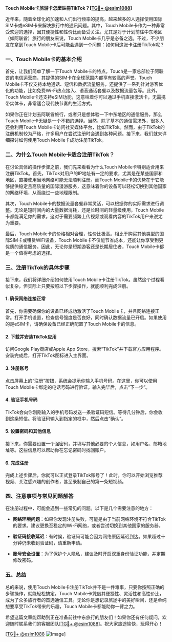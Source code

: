 **Touch Mobile卡旅游卡怎麽註冊TikTok？[[TG💪+ @esim1088](https://t.me/s/esim1088)]**

近年来，随着全球化的加速和人们出行频率的提高，越来越多的人选择使用国际SIM卡或eSIM卡来解决旅行中的通讯问题。其中，Touch Mobile卡作为一种非常受欢迎的选择，因其便捷性和性价比而备受关注。尤其是对于计划前往中东地区（如阿联酋）旅行的朋友来说，Touch Mobile卡几乎是必备之选。不过，不少朋友在拿到Touch Mobile卡后可能会遇到一个问题：如何用这张卡注册TikTok呢？

### **一、Touch Mobile卡的基本介绍**

首先，让我们简单了解一下Touch Mobile卡的特点。Touch是一家总部位于阿联酋的电信运营商，其提供的SIM卡在全球范围内都享有较高的声誉。Touch Mobile卡不仅支持本地通话、短信和数据流量服务，还提供了一系列针对游客优化的功能，比如免费Wi-Fi热点接入、语音通话套餐以及数据流量包等。此外，Touch Mobile卡还支持eSIM功能，这意味着你可以通过手机直接激活卡，无需携带实体卡，非常适合现代快节奏的生活方式。

如果你正在计划去阿联酋旅行，或者只是想体验一下中东地区的通信服务，那么Touch Mobile卡无疑是一个不错的选择。当然，除了基本的通信需求外，很多人还会利用Touch Mobile卡访问社交媒体平台，比如TikTok。然而，由于TikTok的注册机制较为严格，许多用户在尝试注册时会遇到各种问题。接下来，我们就来详细探讨如何使用Touch Mobile卡成功注册TikTok。

### **二、为什么Touch Mobile卡适合注册TikTok？**

在讨论具体的操作步骤之前，我们先来看看为什么Touch Mobile卡特别适合用来注册TikTok。首先，TikTok对用户的IP地址有一定的要求，尤其是在某些国家和地区，直接使用当地网络可能无法顺利注册。而Touch Mobile卡的优势在于它能够提供稳定且高质量的国际漫游服务，这意味着你的设备可以轻松切换到其他国家的网络环境，从而绕过一些地理限制。

其次，Touch Mobile卡的数据流量套餐非常灵活，可以根据你的实际需求进行调整。无论是短时间内的大量数据消耗，还是长时间的轻量级使用，Touch Mobile卡都能满足你的需求。这对于需要频繁上传视频或观看内容的TikTok用户来说尤为重要。

最后，Touch Mobile卡的价格相对合理，性价比极高。相比于购买其他类型的国际SIM卡或租赁WiFi设备，Touch Mobile卡不仅能节省成本，还能让你享受到更优质的通信服务。因此，无论你是短期游客还是长期居住者，Touch Mobile卡都是一个值得考虑的选择。

### **三、注册TikTok的具体步骤**

接下来，我们将详细介绍如何使用Touch Mobile卡注册TikTok。虽然这个过程看似复杂，但实际上只要按照以下步骤操作，就能顺利完成注册。

#### **1. 确保网络连接正常**

首先，你需要确保你的设备已经成功激活了Touch Mobile卡，并且网络连接正常。打开手机设置，检查信号强度是否良好，同时确认数据流量已开启。如果使用的是eSIM卡，请确保设备已经正确配置了Touch Mobile卡的信息。

#### **2. 下载并安装TikTok应用**

访问Google Play商店或Apple App Store，搜索“TikTok”并下载官方应用程序。安装完成后，打开TikTok图标进入主界面。

#### **3. 注册账号**

点击屏幕上的“注册”按钮，系统会提示你输入手机号码。在这里，你可以使用Touch Mobile卡绑定的电话号码进行验证。输入完毕后，点击“下一步”。

#### **4. 验证手机号码**

TikTok会向你刚刚输入的手机号码发送一条验证码短信。等待几分钟后，你会收到这条短信。将验证码输入到指定的框中，然后点击“确认”。

#### **5. 设置密码和其他信息**

接下来，你需要设置一个强密码，并填写其他必要的个人信息，如用户名、邮箱地址等。这些信息可以帮助你在忘记密码时找回账户。

#### **6. 完成注册**

完成上述步骤后，你就可以正式登录TikTok账号了！此时，你可以开始浏览推荐视频、关注感兴趣的创作者，甚至录制自己的第一条短视频。

### **四、注意事项与常见问题解答**

在注册过程中，可能会遇到一些常见的问题。以下是几个需要注意的地方：

- **网络环境问题**：如果你发现注册失败，可能是由于当前网络环境不符合TikTok的要求。建议更换至稳定的Wi-Fi网络，或者尝试切换到其他国家的服务器。
  
- **验证码接收延迟**：有时候，验证码可能会因为网络原因延迟到达。如果超过十分钟仍未收到验证码，请重新申请。

- **账号安全设置**：为了保护个人隐私，建议及时开启双重身份验证功能，并定期修改密码。

### **五、总结**

总的来说，使用Touch Mobile卡注册TikTok并不是一件难事，只要你按照正确的步骤操作，就能轻松搞定。Touch Mobile卡凭借其便捷性、灵活性和高性价比，成为了众多旅行者的首选通信工具。无论你是想记录旅途中的美好瞬间，还是单纯想要享受TikTok带来的乐趣，Touch Mobile卡都能助你一臂之力。

希望这篇文章能帮助到正在准备前往中东旅行的朋友们！如果你还有任何疑问，欢迎随时联系我们的客服团队[[TG💪+ @esim1088](https://t.me/s/esim1088)]。祝大家旅途愉快，玩得开心！

[[TG💪+ @esim1088](https://t.me/s/esim1088) ![Image](https://i.postimg.cc/4NQfJmqS/Snipaste-2025-05-13-00-14-12.png)]